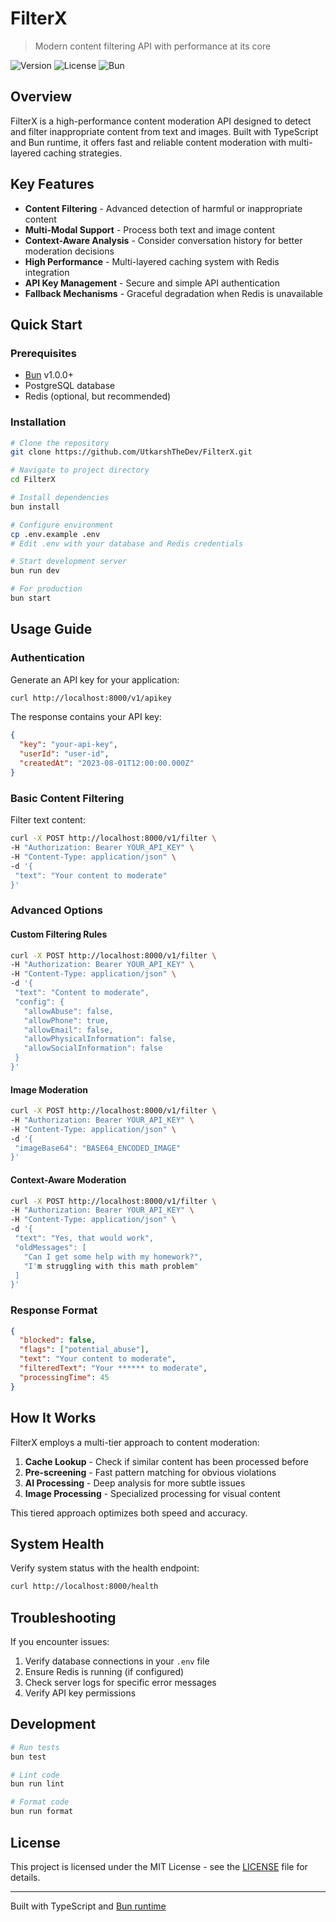# FilterX

> Modern content filtering API with performance at its core

![Version](https://img.shields.io/badge/version-1.0.0-blue.svg)
![License](https://img.shields.io/badge/license-MIT-green.svg)
![Bun](https://img.shields.io/badge/runtime-Bun-brightgreen.svg)

## Overview

FilterX is a high-performance content moderation API designed to detect and filter inappropriate content from text and images. Built with TypeScript and Bun runtime, it offers fast and reliable content moderation with multi-layered caching strategies.

## Key Features

- **Content Filtering** - Advanced detection of harmful or inappropriate content
- **Multi-Modal Support** - Process both text and image content
- **Context-Aware Analysis** - Consider conversation history for better moderation decisions
- **High Performance** - Multi-layered caching system with Redis integration
- **API Key Management** - Secure and simple API authentication
- **Fallback Mechanisms** - Graceful degradation when Redis is unavailable

## Quick Start

### Prerequisites

- [Bun](https://bun.sh/) v1.0.0+
- PostgreSQL database
- Redis (optional, but recommended)

### Installation

```bash
# Clone the repository
git clone https://github.com/UtkarshTheDev/FilterX.git

# Navigate to project directory
cd FilterX

# Install dependencies
bun install

# Configure environment
cp .env.example .env
# Edit .env with your database and Redis credentials

# Start development server
bun run dev

# For production
bun start
```

## Usage Guide

### Authentication

Generate an API key for your application:

```bash
curl http://localhost:8000/v1/apikey
```

The response contains your API key:

```json
{
  "key": "your-api-key",
  "userId": "user-id",
  "createdAt": "2023-08-01T12:00:00.000Z"
}
```

### Basic Content Filtering

Filter text content:

```bash
curl -X POST http://localhost:8000/v1/filter \
-H "Authorization: Bearer YOUR_API_KEY" \
-H "Content-Type: application/json" \
-d '{
 "text": "Your content to moderate"
}'
```

### Advanced Options

#### Custom Filtering Rules

```bash
curl -X POST http://localhost:8000/v1/filter \
-H "Authorization: Bearer YOUR_API_KEY" \
-H "Content-Type: application/json" \
-d '{
 "text": "Content to moderate",
 "config": {
   "allowAbuse": false,
   "allowPhone": true,
   "allowEmail": false,
   "allowPhysicalInformation": false,
   "allowSocialInformation": false
 }
}'
```

#### Image Moderation

```bash
curl -X POST http://localhost:8000/v1/filter \
-H "Authorization: Bearer YOUR_API_KEY" \
-H "Content-Type: application/json" \
-d '{
 "imageBase64": "BASE64_ENCODED_IMAGE"
}'
```

#### Context-Aware Moderation

```bash
curl -X POST http://localhost:8000/v1/filter \
-H "Authorization: Bearer YOUR_API_KEY" \
-H "Content-Type: application/json" \
-d '{
 "text": "Yes, that would work",
 "oldMessages": [
   "Can I get some help with my homework?",
   "I'm struggling with this math problem"
 ]
}'
```

### Response Format

```json
{
  "blocked": false,
  "flags": ["potential_abuse"],
  "text": "Your content to moderate",
  "filteredText": "Your ****** to moderate",
  "processingTime": 45
}
```

## How It Works

FilterX employs a multi-tier approach to content moderation:

1. **Cache Lookup** - Check if similar content has been processed before
2. **Pre-screening** - Fast pattern matching for obvious violations
3. **AI Processing** - Deep analysis for more subtle issues
4. **Image Processing** - Specialized processing for visual content

This tiered approach optimizes both speed and accuracy.

## System Health

Verify system status with the health endpoint:

```bash
curl http://localhost:8000/health
```

## Troubleshooting

If you encounter issues:

1. Verify database connections in your `.env` file
2. Ensure Redis is running (if configured)
3. Check server logs for specific error messages
4. Verify API key permissions

## Development

```bash
# Run tests
bun test

# Lint code
bun run lint

# Format code
bun run format
```

## License

This project is licensed under the MIT License - see the [LICENSE](LICENSE) file for details.

---

Built with TypeScript and [Bun runtime](https://bun.sh)
